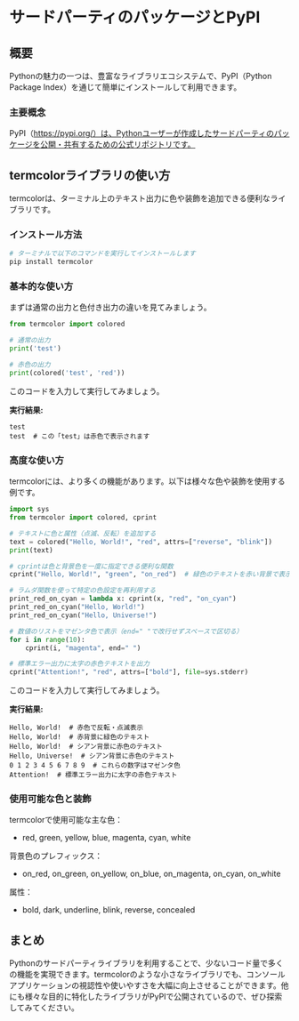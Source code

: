 # サードパーティのパッケージとPyPI

## 概要

Pythonの魅力の一つは、豊富なライブラリエコシステムで、PyPI（Python Package Index）を通じて簡単にインストールして利用できます。

### 主要概念
PyPI（https://pypi.org/）は、Pythonユーザーが作成したサードパーティのパッケージを公開・共有するための公式リポジトリです。

## termcolorライブラリの使い方

termcolorは、ターミナル上のテキスト出力に色や装飾を追加できる便利なライブラリです。

### インストール方法

```python
# ターミナルで以下のコマンドを実行してインストールします
pip install termcolor
```

### 基本的な使い方

まずは通常の出力と色付き出力の違いを見てみましょう。

```python
from termcolor import colored

# 通常の出力
print('test')

# 赤色の出力
print(colored('test', 'red'))
```

このコードを入力して実行してみましょう。

**実行結果:**
```
test
test  # この「test」は赤色で表示されます
```

### 高度な使い方

termcolorには、より多くの機能があります。以下は様々な色や装飾を使用する例です。

```python
import sys
from termcolor import colored, cprint

# テキストに色と属性（点滅、反転）を追加する
text = colored("Hello, World!", "red", attrs=["reverse", "blink"])
print(text)

# cprintは色と背景色を一度に指定できる便利な関数
cprint("Hello, World!", "green", "on_red")  # 緑色のテキストを赤い背景で表示

# ラムダ関数を使って特定の色設定を再利用する
print_red_on_cyan = lambda x: cprint(x, "red", "on_cyan")
print_red_on_cyan("Hello, World!")
print_red_on_cyan("Hello, Universe!")

# 数値のリストをマゼンタ色で表示（end=" "で改行せずスペースで区切る）
for i in range(10):
    cprint(i, "magenta", end=" ")

# 標準エラー出力に太字の赤色テキストを出力
cprint("Attention!", "red", attrs=["bold"], file=sys.stderr)
```

このコードを入力して実行してみましょう。

**実行結果:**
```
Hello, World!  # 赤色で反転・点滅表示
Hello, World!  # 赤背景に緑色のテキスト
Hello, World!  # シアン背景に赤色のテキスト
Hello, Universe!  # シアン背景に赤色のテキスト
0 1 2 3 4 5 6 7 8 9  # これらの数字はマゼンタ色
Attention!  # 標準エラー出力に太字の赤色テキスト
```

### 使用可能な色と装飾

termcolorで使用可能な主な色：
- red, green, yellow, blue, magenta, cyan, white

背景色のプレフィックス：
- on_red, on_green, on_yellow, on_blue, on_magenta, on_cyan, on_white

属性：
- bold, dark, underline, blink, reverse, concealed

## まとめ

Pythonのサードパーティライブラリを利用することで、少ないコード量で多くの機能を実現できます。termcolorのような小さなライブラリでも、コンソールアプリケーションの視認性や使いやすさを大幅に向上させることができます。他にも様々な目的に特化したライブラリがPyPIで公開されているので、ぜひ探索してみてください。
